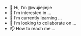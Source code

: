- 👋 Hi, I’m @wujiejiejie
- 👀 I’m interested in ...
- 🌱 I’m currently learning ...
- 💞️ I’m looking to collaborate on ...
- 📫 How to reach me ...

<!---
wujiejiejie/wujiejiejie is a ✨ special ✨ repository because its `README.md` (this file) appears on your GitHub profile.
You can click the Preview link to take a look at your changes.
--->
